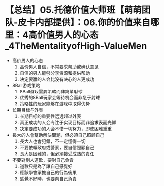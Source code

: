 # 【总结】05.托德价值大师班【萌萌团队-皮卡内部提供】：06.你的价值来自哪里：4高价值男人的心态_4TheMentalityofHigh-ValueMen

-   高价男人的心态
    1.  高价男人自信，不常要求帮助或确认意见
    2.  自信的男人能够分享资源和提供帮助
    3.  决定要赢的人会比没有决心的人更成功
-   8Ball游戏策略
    1.  8Ball游戏需要策略而非简单射球
    2.  优秀的8Ball玩家会等待机会而非急于射球
    3.  策略性的玩家能够在游戏中取得优势
-   长期目标与外表
    1.  长期目标的重要性远远超过外表
    2.  真正成功的人会专注于实现目标而非追求表面光鲜
    3.  决定要成功的人会不惜一切努力，即使困难重重
-   長大的人會幫助解決問題，但必須自己照顧自己
    1.  長大人也會犯錯，不一定懂得一切
    2.  不要依賴政府或警察，要自信照顧自己
    3.  長大是困難的，但必須接受成熟的責任
-   不要對別人道歉，要對自己負責
    1.  道歉只是為了讓自己感覺好
    2.  應該學會承擔自己的行為後果
    3.  感覺不好時，也要向自己負責